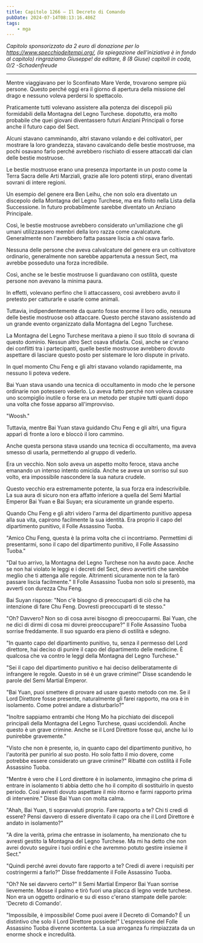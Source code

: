 ```yaml
---
title: Capitolo 1266 – Il Decreto di Comando
pubDate: 2024-07-14T08:13:16.486Z
tags:
    - mga
---
```



<em>Capitolo sponsorizzato da 2 euro di donazione per lo <a href="https://www.specchiodeitempi.org/">https://www.specchiodeitempi.org/</a>, (la spiegazione dell'iniziativa è in fondo al capitolo) ringraziamo Giuseppe!
da editare,
8 (8 Giuse) capitoli in coda, 0/2
-Schadenfreude</em>


**************************************************


Mentre viaggiavano per lo Sconfinato Mare Verde, trovarono sempre più persone. Questo perché oggi era il giorno di apertura della missione del drago e nessuno voleva perdersi lo spettacolo.


Praticamente tutti volevano assistere alla potenza dei discepoli più formidabili della Montagna del Legno Turchese. dopotutto, era molto probabile che quei giovani diventassero futuri Anziani Principali o forse anche il futuro capo del Sect.


Alcuni stavano camminando, altri stavano volando e dei coltivatori, per mostrare la loro grandezza, stavano cavalcando delle bestie mostruose, ma pochi osavano farlo perché avrebbero rischiato di essere attaccati dai clan delle bestie mostruose.


Le bestie mostruose erano una presenza importante in un posto come la Terra Sacra delle Arti Marziali, grazie alle loro potenti stirpi, erano diventati sovrani di intere regioni.


Un esempio del genere era Ben Leihu, che non solo era diventato un discepolo della Montagna del Legno Turchese, ma era finito nella Lista della Successione. In futuro probabilmente sarebbe diventato un Anziano Principale.


Così, le bestie mostruose avrebbero considerato un'umiliazione che gli umani utilizzassero membri della loro razza come cavalcature. Generalmente non l'avrebbero fatta passare liscia a chi osava farlo.


Nessuna delle persone che aveva calvalcature del genere era un coltivatore ordinario, generalmente non sarebbe appartenuta a nessun Sect, ma avrebbe posseduto una forza incredibile.


Così, anche se le bestie mostruose li guardavano con ostilità, queste persone non avevano la minima paura.


In effetti, volevano perfino che li attaccassero, così avrebbero avuto il pretesto per catturarle e usarle come animali.


Tuttavia, indipendentemente da quanto fosse enorme il loro odio, nessuna delle bestie mostruose osò attaccare. Questo perché stavano assistendo ad un grande evento organizzato dalla Montagna del Legno Turchese.


La Montagna del Legno Turchese meritava a pieno il suo titolo di sovrana di questo dominio. Nessun altro Sect osava sfidarla. Così, anche se c'erano dei conflitti tra i partecipanti, quelle bestie mostruose avrebbero dovuto aspettare di lasciare questo posto per sistemare le loro dispute in privato.


In quel momento Chu Feng e gli altri stavano volando rapidamente, ma nessuno li poteva vedere.


Bai Yuan stava usando una tecnica di occultamento in modo che le persone ordinarie non potessero vederlo. Lo aveva fatto perché non voleva causare uno scompiglio inutile o forse era un metodo per stupire tutti quanti dopo una volta che fosse apparso all'improvviso.


"Woosh."


Tuttavia, mentre Bai Yuan stava guidando Chu Feng e gli altri, una figura apparì di fronte a loro e bloccò il loro cammino.


Anche questa persona stava usando una tecnica di occultamento, ma aveva smesso di usarla, permettendo al gruppo di vederlo.


Era un vecchio. Non solo aveva un aspetto molto feroce, stava anche emanando un intenso intento omicida. Anche se aveva un sorriso sul suo volto, era impossibile nascondere la sua natura crudele.


Questo vecchio era estremamente potente, la sua forza era indescrivibile. La sua aura di sicuro non era affatto inferiore a quella del Semi Martial Emperor Bai Yuan e Bai Suyan; era sicuramente un grande esperto.


Quando Chu Feng e gli altri videro l'arma del dipartimento punitivo appesa alla sua vita, capirono facilmente la sua identità. Era proprio il capo del dipartimento punitivo, il Folle Assassino Tuoba.


"Amico Chu Feng, questa è la prima volta che ci incontriamo. Permettimi di presentarmi, sono il capo del dipartimento punitivo, il Folle Assassino Tuoba."


"Dal tuo arrivo, la Montagna del Legno Turchese non ha avuto pace. Anche se non hai violato le leggi e i decreti del Sect, devo avvertirti che sarebbe meglio che ti attenga alle regole. Altrimenti sicuramente non te la farò passare liscia facilmente." Il Folle Assassino Tuoba non solo si presentò, ma avvertì con durezza Chu Feng.


Bai Suyan rispose: "Non c'è bisogno di preoccuparti di ciò che ha intenzione di fare Chu Feng. Dovresti preoccuparti di te stesso."


"Oh? Davvero? Non so di cosa avrei bisogno di preoccuparmi. Bai Yuan, che ne dici di dirmi di cosa mi dovrei preoccupare?" Il Folle Assassino Tuoba sorrise freddamente. Il suo sguardo era pieno di ostilità e sdegno.


"In quanto capo del dipartimento punitivo, tu, senza il permesso del Lord direttore, hai deciso di punire il capo del dipartimento delle medicine. È qualcosa che va contro le leggi della Montagna del Legno Turchese."


"Sei il capo del dipartimento punitivo e hai deciso deliberatamente di infrangere le regole. Questo in sé è un grave crimine!" Disse scandendo le parole del Semi Martial Emperor.


"Bai Yuan, puoi smettere di provare ad usare questo metodo con me. Se il Lord Direttore fosse presente, naturalmente gli farei rapporto, ma ora è in isolamento. Come potrei andare a disturbarlo?"


"Inoltre sappiamo entrambi che Hong Mo ha picchiato dei discepoli principali della Montagna del Legno Turchese, quasi uccidendoli. Anche questo è un grave crimine. Anche se il Lord Direttore fosse qui, anche lui lo punirebbe gravemente."


"Visto che non è presente, io, in quanto capo del dipartimento punitivo, ho l'autorità per punirlo al suo posto. Ho solo fatto il mio dovere, come potrebbe essere considerato un grave crimine?" Ribatté con ostilità il Folle Assassino Tuoba.


"Mentre è vero che il Lord direttore è in isolamento, immagino che prima di entrare in isolamento ti abbia detto che ho il compito di sostituirlo in questo periodo. Così avresti dovuto aspettare il mio ritorno e farmi rapporto prima di intervenire." Disse Bai Yuan con molta calma.


"Ahah, Bai Yuan, ti sopravvaluti proprio. Fare rapporto a te? Chi ti credi di essere? Pensi davvero di essere diventato il capo ora che il Lord Direttore è andato in isolamento?"


"A dire la verità, prima che entrasse in isolamento, ha menzionato che tu avresti gestito la Montagna del Legno Turchese. Ma mi ha detto che non avrei dovuto seguire i tuoi ordini e che avremmo potuto gestire insieme il Sect."


"Quindi perché avrei dovuto fare rapporto a te? Credi di avere i requisiti per costringermi a farlo?" Disse freddamente il Folle Assassino Tuoba.


"Oh? Ne sei davvero certo?" Il Semi Martial Emperor Bai Yuan sorrise lievemente. Mosse il palmo e tirò fuori una placca di legno verde turchese. Non era un oggetto ordinario e su di esso c'erano stampate delle parole: 'Decreto di Comando'.


"Impossibile, è impossibile! Come puoi avere il Decreto di Comando? È un distintivo che solo il Lord Direttore possiede!" L'espressione del Folle Assassino Tuoba divenne scontenta. La sua arroganza fu rimpiazzata da un enorme shock e incredulità.
